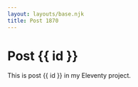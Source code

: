 ```yaml
---
layout: layouts/base.njk
title: Post 1870
---
```


# Post {{ id }}

This is post {{ id }} in my Eleventy project.
